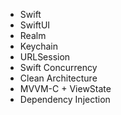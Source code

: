 - Swift
- SwiftUI
- Realm
- Keychain
- URLSession
- Swift Concurrency
- Clean Architecture
- MVVM-C + ViewState
- Dependency Injection
